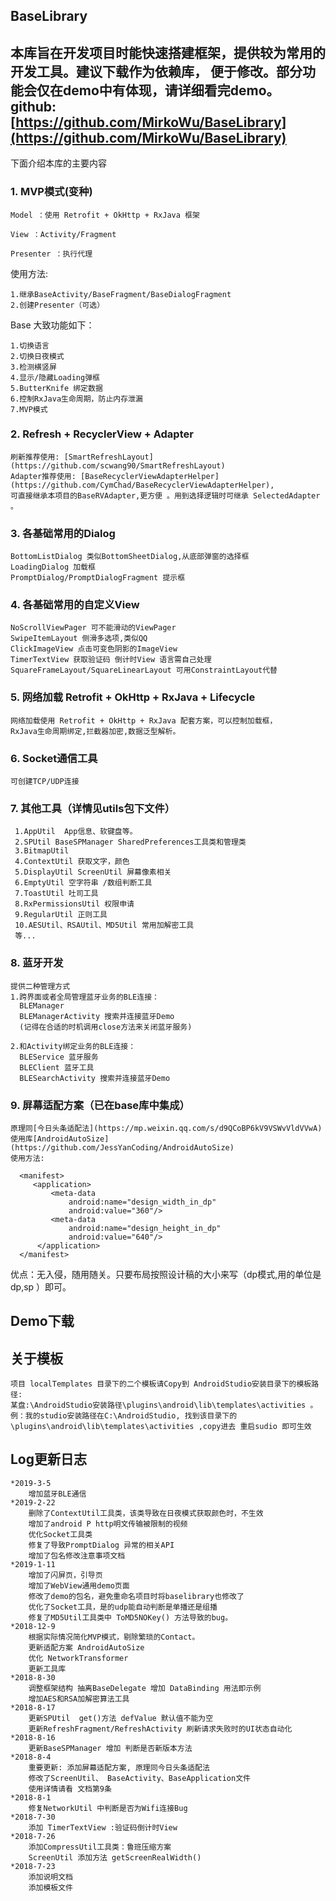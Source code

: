 ## BaseLibrary ##

  本库旨在开发项目时能快速搭建框架，提供较为常用的开发工具。建议下载作为依赖库，
  便于修改。部分功能会仅在demo中有体现，请详细看完demo。
  github:[https://github.com/MirkoWu/BaseLibrary](https://github.com/MirkoWu/BaseLibrary)
-----------------------------------------------------
  下面介绍本库的主要内容
### 1. MVP模式(变种) ###
    Model ：使用 Retrofit + OkHttp + RxJava 框架

    View ：Activity/Fragment

    Presenter ：执行代理

 使用方法:

    1.继承BaseActivity/BaseFragment/BaseDialogFragment
    2.创建Presenter（可选）

Base 大致功能如下：

    1.切换语言
    2.切换日夜模式
    3.检测横竖屏
    4.显示/隐藏Loading弹框
    5.ButterKnife 绑定数据
    6.控制RxJava生命周期，防止内存泄漏
    7.MVP模式

### 2. Refresh + RecyclerView + Adapter ###
    刷新推荐使用: [SmartRefreshLayout](https://github.com/scwang90/SmartRefreshLayout)
    Adapter推荐使用: [BaseRecyclerViewAdapterHelper](https://github.com/CymChad/BaseRecyclerViewAdapterHelper),
    可直接继承本项目的BaseRVAdapter,更方便 。用到选择逻辑时可继承 SelectedAdapter 。
### 3. 各基础常用的Dialog ###
    BottomListDialog 类似BottomSheetDialog,从底部弹窗的选择框
    LoadingDialog 加载框
    PromptDialog/PromptDialogFragment 提示框

### 4. 各基础常用的自定义View ###
    NoScrollViewPager 可不能滑动的ViewPager
    SwipeItemLayout 侧滑多选项,类似QQ
    ClickImageView 点击可变色阴影的ImageView
    TimerTextView 获取验证码 倒计时View 语言需自己处理
    SquareFrameLayout/SquareLinearLayout 可用ConstraintLayout代替

### 5. 网络加载 Retrofit + OkHttp + RxJava + Lifecycle ###
    网络加载使用 Retrofit + OkHttp + RxJava 配套方案，可以控制加载框，
    RxJava生命周期绑定,拦截器加密,数据泛型解析。

### 6. Socket通信工具 ###
    可创建TCP/UDP连接


### 7. 其他工具（详情见utils包下文件） ###
     1.AppUtil  App信息、软键盘等。
     2.SPUtil BaseSPManager SharedPreferences工具类和管理类
     3.BitmapUtil
     4.ContextUtil 获取文字，颜色
     5.DisplayUtil ScreenUtil 屏幕像素相关
     6.EmptyUtil 空字符串 /数组判断工具
     7.ToastUtil 吐司工具
     8.RxPermissionsUtil 权限申请
     9.RegularUtil 正则工具
     10.AESUtil、RSAUtil、MD5Util 常用加解密工具
     等...


### 8. 蓝牙开发 ###
    提供二种管理方式
    1.跨界面或者全局管理蓝牙业务的BLE连接：
      BLEManager
      BLEManagerActivity 搜索并连接蓝牙Demo
      (记得在合适的时机调用close方法来关闭蓝牙服务)
    
    2.和Activity绑定业务的BLE连接：
      BLEService 蓝牙服务
      BLEClient 蓝牙工具
      BLESearchActivity 搜索并连接蓝牙Demo

### 9. 屏幕适配方案（已在base库中集成） ###
    原理同[今日头条适配法](https://mp.weixin.qq.com/s/d9QCoBP6kV9VSWvVldVVwA)
    使用库[AndroidAutoSize](https://github.com/JessYanCoding/AndroidAutoSize)
    使用方法:
  ```
    <manifest>
       <application>
           <meta-data
               android:name="design_width_in_dp"
               android:value="360"/>
           <meta-data
               android:name="design_height_in_dp"
               android:value="640"/>
        </application>
    </manifest>
  ```
   优点：无入侵，随用随关。只要布局按照设计稿的大小来写（dp模式,用的单位是dp,sp ）即可。

##  Demo下载 ##

##  关于模板 ##
    项目 localTemplates 目录下的二个模板请Copy到 AndroidStudio安装目录下的模板路径:
    某盘:\AndroidStudio安装路径\plugins\android\lib\templates\activities 。
    例：我的studio安装路径在C:\AndroidStudio, 找到该目录下的
    \plugins\android\lib\templates\activities ,copy进去 重启sudio 即可生效


## Log更新日志 ##
    *2019-3-5
        增加蓝牙BLE通信
    *2019-2-22
        删除了ContextUtil工具类，该类导致在日夜模式获取颜色时，不生效
        增加了android P http明文传输被限制的视频
        优化Socket工具类
        修复了导致PromptDialog 异常的相关API
        增加了包名修改注意事项文档
    *2019-1-11
        增加了闪屏页，引导页
        增加了WebView通用demo页面
        修改了demo的包名，避免重命名项目时将baselibrary也修改了
        优化了Socket工具，是的udp能自动判断是单播还是组播
        修复了MD5Util工具类中 ToMD5NOKey() 方法导致的bug。
    *2018-12-9
        根据实际情况简化MVP模式，剔除繁琐的Contact。
        更新适配方案 AndroidAutoSize
        优化 NetworkTransformer
        更新工具库
    *2018-8-30
        调整框架结构 抽离BaseDelegate 增加 DataBinding 用法即示例
        增加AES和RSA加解密算法工具
    *2018-8-17
        更新SPUtil  get()方法 defValue 默认值不能为空
        更新RefreshFragment/RefreshActivity 刷新请求失败时的UI状态自动化
    *2018-8-16
        更新BaseSPManager 增加 判断是否新版本方法
    *2018-8-4
        重要更新: 添加屏幕适配方案, 原理同今日头条适配法
        修改了ScreenUtil、 BaseActivity、BaseApplication文件
        使用详情请看 文档第9条
    *2018-8-1
        修复NetworkUtil 中判断是否为Wifi连接Bug
    *2018-7-30
        添加 TimerTextView :验证码倒计时View
    *2018-7-26
        添加CompressUtil工具类：鲁班压缩方案
        ScreenUtil 添加方法 getScreenRealWidth()
    *2018-7-23
        添加说明文档
        添加模板文件